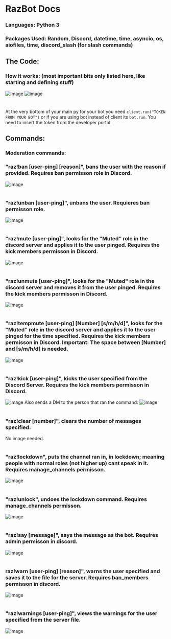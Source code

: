 # RazBot Docs

### Languages: Python 3
### Packages Used: Random, Discord, datetime, time, asyncio, os, aiofiles, time, discord_slash (for slash commands)

## The Code:
### How it works: (most important bits only listed here, like starting and defining stuff)
![image](https://user-images.githubusercontent.com/56600481/114587909-05ad7c00-9c7e-11eb-8b1e-a8fbcd92d5ec.png)
![image](https://user-images.githubusercontent.com/56600481/114589809-efa0bb00-9c7f-11eb-90d4-7b51f1d32c94.png)
#
At the very bottom of your main py for your bot you need
`client.run("TOKEN FROM YOUR BOT")` or if you are using bot instead of client its `bot.run`. You need to insert the token from the developer portal.



## Commands:
### Moderation commands:
### "raz!ban [user-ping] [reason]", bans the user with the reason if provided. Requires ban permisson role in Discord.
![image](https://user-images.githubusercontent.com/56600481/114583458-81f19080-9c79-11eb-97bf-15d577479cba.png)
#
### "raz!unban [user-ping]", unbans the user. Requieres ban permisson role.
![image](https://user-images.githubusercontent.com/56600481/114584218-54f1ad80-9c7a-11eb-9983-cf8eb65a7cff.png)
#
### "raz!mute [user-ping]", looks for the "Muted" role in the discord server and applies it to the user pinged. Requires the kick members permisson in Discord.
![image](https://user-images.githubusercontent.com/56600481/114584574-ba459e80-9c7a-11eb-905c-fffc0cc3de35.png)
#
### "raz!unmute [user-ping]", looks for the "Muted" role in the discord server and removes it from the user pinged. Requires the kick members permisson in Discord.
![image](https://user-images.githubusercontent.com/56600481/114584992-1a3c4500-9c7b-11eb-997c-75004d98c9cd.png)
#
### "raz!tempmute [user-ping] [Number] [s/m/h/d]", looks for the "Muted" role in the discord server and applies it to the user pinged for the time specified. Requires the kick members permisson in Discord. Important: The space between [Number] and [s/m/h/d] is needed.
![image](https://user-images.githubusercontent.com/56600481/114585133-3cce5e00-9c7b-11eb-9712-2746abd3d6d0.png)
#
### "raz!kick [user-ping]", kicks the user specified from the Discord Server. Requires the kick members permisson in Discord.
![image](https://user-images.githubusercontent.com/56600481/114585352-74d5a100-9c7b-11eb-91c2-3a2b19f9ef38.png)
Also sends a DM to the person that ran the command: ![image](https://user-images.githubusercontent.com/56600481/114585412-83bc5380-9c7b-11eb-90a7-cdea432b9d3f.png)
#
### "raz!clear [number]", clears the number of messages specified. 
No image needed.
#
### "raz!lockdown", puts the channel ran in, in lockdown; meaning people with normal roles (not higher up) cant speak in it. Requires manage_channels permisson.
![image](https://user-images.githubusercontent.com/56600481/114585630-c0884a80-9c7b-11eb-80c1-8c623b0036d0.png)
#
### "raz!unlock", undoes the lockdown command. Requires manage_channels permisson.
![image](https://user-images.githubusercontent.com/56600481/114585661-ca11b280-9c7b-11eb-8dd4-c37f1e1b0a63.png)
#
### "raz!say [message]", says the message as the bot. Requires admin permisson in discord. 
![image](https://user-images.githubusercontent.com/56600481/114586031-24127800-9c7c-11eb-8520-66ad8c2d0e0e.png)
#
### raz!warn [user-ping] [reason]", warns the user specified and saves it to the file for the server. Requires ban_members permisson in discord.
![image](https://user-images.githubusercontent.com/56600481/114586292-6936aa00-9c7c-11eb-9c05-56adef2a0286.png)
#
### "raz!warnings [user-ping]", views the warnings for the user specified from the server file.
![image](https://user-images.githubusercontent.com/56600481/114586364-7b184d00-9c7c-11eb-9047-0895821e9777.png)
#
###
